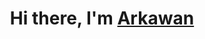 <h1 align="center">Hi there, I'm <a href="https://www.selfblog.my.id/" target="_blank">Arkawan</a></h1>

<br />


